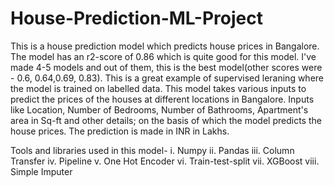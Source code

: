 # House-Prediction-ML-Project
This is a house prediction model which predicts house prices in Bangalore.
The model has an r2-score of 0.86 which is quite good for this model. I've made 4-5 models and out of them, this is the best model(other scores were - 0.6, 0.64,0.69, 0.83).
This is a great example of supervised leraning where the model is trained on labelled data.
This model takes various inputs to predict the prices of the houses at different locations in Bangalore. Inputs like Location, Number of Bedrooms, Number of Bathrooms, Apartment's area in Sq-ft and other details; on the basis of which the model predicts the house prices. The prediction is made in INR in Lakhs.

Tools and libraries used in this model- 
i. Numpy
ii. Pandas
iii. Column Transfer
iv. Pipeline
v. One Hot Encoder
vi. Train-test-split
vii. XGBoost
viii. Simple Imputer
